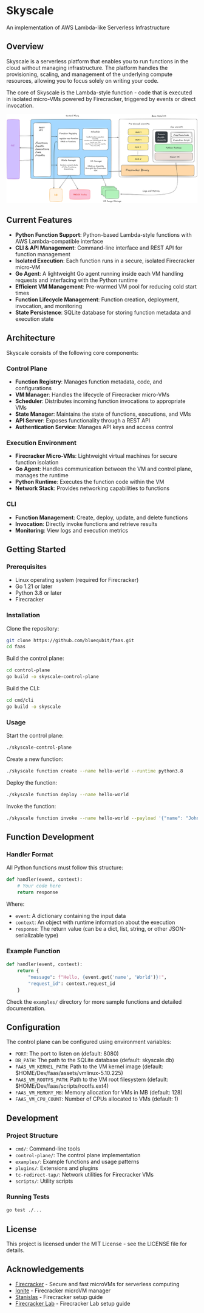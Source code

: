 # Skyscale
An implementation of AWS Lambda-like Serverless Infrastructure

## Overview

Skyscale is a serverless platform that enables you to run functions in the cloud without managing infrastructure. The platform handles the provisioning, scaling, and management of the underlying compute resources, allowing you to focus solely on writing your code.

The core of Skyscale is the Lambda-style function - code that is executed in isolated micro-VMs powered by Firecracker, triggered by events or direct invocation.

![Architecture Diagram](arch.png)

## Current Features

- **Python Function Support**: Python-based Lambda-style functions with AWS Lambda-compatible interface
- **CLI & API Management**: Command-line interface and REST API for function management
- **Isolated Execution**: Each function runs in a secure, isolated Firecracker micro-VM
- **Go Agent**: A lightweight Go agent running inside each VM handling requests and interfacing with the Python runtime
- **Efficient VM Management**: Pre-warmed VM pool for reducing cold start times
- **Function Lifecycle Management**: Function creation, deployment, invocation, and monitoring
- **State Persistence**: SQLite database for storing function metadata and execution state

## Architecture

Skyscale consists of the following core components:

### Control Plane
- **Function Registry**: Manages function metadata, code, and configurations
- **VM Manager**: Handles the lifecycle of Firecracker micro-VMs
- **Scheduler**: Distributes incoming function invocations to appropriate VMs
- **State Manager**: Maintains the state of functions, executions, and VMs
- **API Server**: Exposes functionality through a REST API
- **Authentication Service**: Manages API keys and access control

### Execution Environment
- **Firecracker Micro-VMs**: Lightweight virtual machines for secure function isolation
- **Go Agent**: Handles communication between the VM and control plane, manages the runtime
- **Python Runtime**: Executes the function code within the VM
- **Network Stack**: Provides networking capabilities to functions

### CLI
- **Function Management**: Create, deploy, update, and delete functions
- **Invocation**: Directly invoke functions and retrieve results
- **Monitoring**: View logs and execution metrics

## Getting Started

### Prerequisites
- Linux operating system (required for Firecracker)
- Go 1.21 or later
- Python 3.8 or later
- Firecracker

### Installation

Clone the repository:
```bash
git clone https://github.com/bluequbit/faas.git
cd faas
```

Build the control plane:
```bash
cd control-plane
go build -o skyscale-control-plane
```

Build the CLI:
```bash
cd cmd/cli
go build -o skyscale
```

### Usage

Start the control plane:
```bash
./skyscale-control-plane
```

Create a new function:
```bash
./skyscale function create --name hello-world --runtime python3.8
```

Deploy the function:
```bash
./skyscale function deploy --name hello-world
```

Invoke the function:
```bash
./skyscale function invoke --name hello-world --payload '{"name": "John"}'
```

## Function Development

### Handler Format

All Python functions must follow this structure:

```python
def handler(event, context):
    # Your code here
    return response
```

Where:
- `event`: A dictionary containing the input data
- `context`: An object with runtime information about the execution
- `response`: The return value (can be a dict, list, string, or other JSON-serializable type)

### Example Function

```python
def handler(event, context):
    return {
        "message": f"Hello, {event.get('name', 'World')}!",
        "request_id": context.request_id
    }
```

Check the `examples/` directory for more sample functions and detailed documentation.

## Configuration

The control plane can be configured using environment variables:

- `PORT`: The port to listen on (default: 8080)
- `DB_PATH`: The path to the SQLite database (default: skyscale.db)
- `FAAS_VM_KERNEL_PATH`: Path to the VM kernel image (default: $HOME/Dev/faas/assets/vmlinux-5.10.225)
- `FAAS_VM_ROOTFS_PATH`: Path to the VM root filesystem (default: $HOME/Dev/faas/scripts/rootfs.ext4)
- `FAAS_VM_MEMORY_MB`: Memory allocation for VMs in MB (default: 128)
- `FAAS_VM_CPU_COUNT`: Number of CPUs allocated to VMs (default: 1)

## Development

### Project Structure
- `cmd/`: Command-line tools
- `control-plane/`: The control plane implementation
- `examples/`: Example functions and usage patterns
- `plugins/`: Extensions and plugins
- `tc-redirect-tap/`: Network utilities for Firecracker VMs
- `scripts/`: Utility scripts

### Running Tests
```bash
go test ./...
```

## License

This project is licensed under the MIT License - see the LICENSE file for details.

## Acknowledgements
- [Firecracker](https://github.com/firecracker-microvm/firecracker) - Secure and fast microVMs for serverless computing
- [Ignite](https://github.com/weaveworks/ignite) - Firecracker microVM manager
- [Stanislas](https://stanislas.blog/2021/08/firecracker/) - Firecracker setup guide
- [Firecracker Lab](https://github.com/firecracker-microvm/firecracker-lab) - Firecracker Lab setup guide
